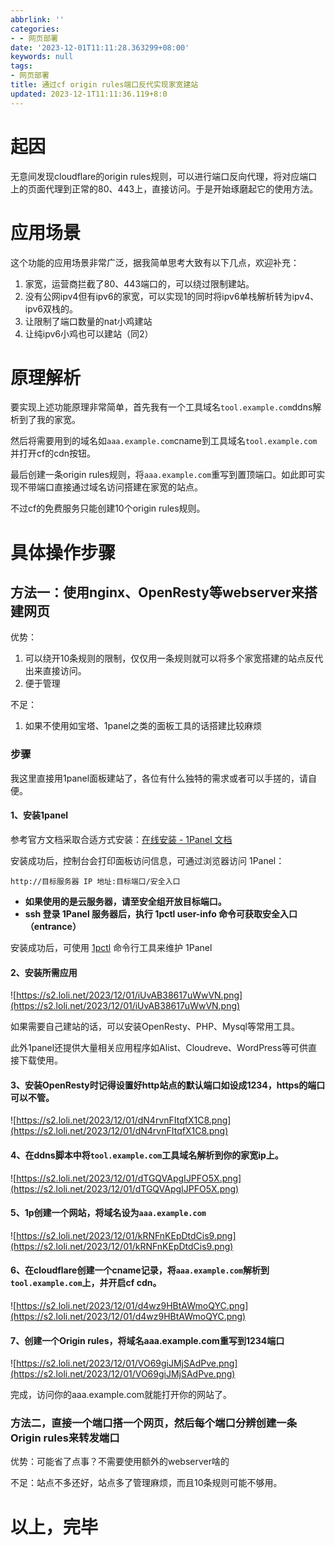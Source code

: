 ```yaml
---
abbrlink: ''
categories:
- - 网页部署
date: '2023-12-01T11:11:28.363299+08:00'
keywords: null
tags:
- 网页部署
title: 通过cf origin rules端口反代实现家宽建站
updated: 2023-12-1T11:11:36.119+8:0
---
```

# 起因

无意间发现cloudflare的origin rules规则，可以进行端口反向代理，将对应端口上的页面代理到正常的80、443上，直接访问。于是开始琢磨起它的使用方法。

# 应用场景

这个功能的应用场景非常广泛，据我简单思考大致有以下几点，欢迎补充：

1. 家宽，运营商拦截了80、443端口的，可以绕过限制建站。
2. 没有公网ipv4但有ipv6的家宽，可以实现1的同时将ipv6单栈解析转为ipv4、ipv6双栈的。
3. 让限制了端口数量的nat小鸡建站
4. 让纯ipv6小鸡也可以建站（同2）

# 原理解析

要实现上述功能原理非常简单，首先我有一个工具域名`tool.example.com`ddns解析到了我的家宽。

然后将需要用到的域名如`aaa.example.com`cname到工具域名`tool.example.com`并打开cf的cdn按钮。

最后创建一条origin rules规则，将`aaa.example.com`重写到置顶端口。如此即可实现不带端口直接通过域名访问搭建在家宽的站点。

不过cf的免费服务只能创建10个origin rules规则。

# 具体操作步骤

## 方法一：使用nginx、OpenResty等webserver来搭建网页

优势：

1. 可以绕开10条规则的限制，仅仅用一条规则就可以将多个家宽搭建的站点反代出来直接访问。
2. 便于管理

不足：

1. 如果不使用如宝塔、1panel之类的面板工具的话搭建比较麻烦

### 步骤

我这里直接用1panel面板建站了，各位有什么独特的需求或者可以手搓的，请自便。

#### 1、安装1panel

参考官方文档采取合适方式安装：[在线安装 - 1Panel 文档](https://1panel.cn/docs/installation/online_installation/)

安装成功后，控制台会打印面板访问信息，可通过浏览器访问 1Panel：

```
http://目标服务器 IP 地址:目标端口/安全入口
```

* **如果使用的是云服务器，请至安全组开放目标端口。**
* **ssh 登录 1Panel 服务器后，执行 1pctl user-info 命令可获取安全入口（entrance）**

安装成功后，可使用 [1pctl](https://1panel.cn/docs/installation/cli/) 命令行工具来维护 1Panel

#### 2、安装所需应用

![https://s2.loli.net/2023/12/01/iUvAB38617uWwVN.png](https://s2.loli.net/2023/12/01/iUvAB38617uWwVN.png)

如果需要自己建站的话，可以安装OpenResty、PHP、Mysql等常用工具。

此外1panel还提供大量相关应用程序如Alist、Cloudreve、WordPress等可供直接下载使用。

#### 3、安装OpenResty时记得设置好http站点的默认端口如设成1234，https的端口可以不管。

![https://s2.loli.net/2023/12/01/dN4rvnFItqfX1C8.png](https://s2.loli.net/2023/12/01/dN4rvnFItqfX1C8.png)

#### 4、在ddns脚本中将`tool.example.com`工具域名解析到你的家宽ip上。

![https://s2.loli.net/2023/12/01/dTGQVApgIJPFO5X.png](https://s2.loli.net/2023/12/01/dTGQVApgIJPFO5X.png)

#### 5、1p创建一个网站，将域名设为`aaa.example.com`

![https://s2.loli.net/2023/12/01/kRNFnKEpDtdCis9.png](https://s2.loli.net/2023/12/01/kRNFnKEpDtdCis9.png)

#### 6、在cloudflare创建一个cname记录，将`aaa.example.com`解析到`tool.example.com`上，并开启cf cdn。

![https://s2.loli.net/2023/12/01/d4wz9HBtAWmoQYC.png](https://s2.loli.net/2023/12/01/d4wz9HBtAWmoQYC.png)

#### 7、创建一个Origin rules，将域名aaa.example.com重写到1234端口

![https://s2.loli.net/2023/12/01/VO69giJMjSAdPve.png](https://s2.loli.net/2023/12/01/VO69giJMjSAdPve.png)

完成，访问你的aaa.example.com就能打开你的网站了。

### 方法二，直接一个端口搭一个网页，然后每个端口分辨创建一条Origin rules来转发端口

优势：可能省了点事？不需要使用额外的webserver啥的

不足：站点不多还好，站点多了管理麻烦，而且10条规则可能不够用。


# 以上，完毕
